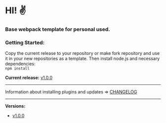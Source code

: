 # HI! ✌️


### Base webpack template for personal used.

### Getting Started:

Copy the current release to your repository or make fork repository and use it in your new repositories as a template.
Then install node.js and necessary dependencies:<br>
```npm install```

**Current release:** [v1.0.0](https://github.com/ZloyLis/Webpack-5-template-by-ZloyLis/releases/tag/v1.0.0)

***

Information about installing plugins and updates => [CHANGELOG](https://github.com/ZloyLis/Webpack-5-template-by-ZloyLis/blob/master/CHANGELOG.md)

***

**Versions:**
* [v1.0.0](https://github.com/ZloyLis/Webpack-5-template-by-ZloyLis/releases/tag/v1.0.0)